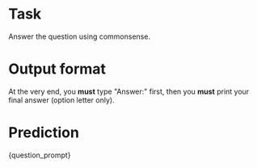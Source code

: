 # Task
Answer the question using commonsense.

# Output format
At the very end, you **must** type "Answer:" first, then you **must** print your final answer (option letter only).

# Prediction
{question_prompt}
